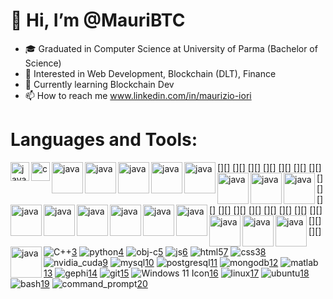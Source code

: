 # 👋 Hi, I’m @MauriBTC

- 🎓 Graduated in Computer Science at University of Parma (Bachelor of Science)
- 👀 Interested in Web Development, Blockchain (DLT), Finance
- 🌱 Currently learning Blockchain Dev
- 📫 How to reach me www.linkedin.com/in/maurizio-iori


# Languages and Tools:

[<img align="left" alt="java" width="30px" src="https://user-images.githubusercontent.com/52386206/150535090-6deb3ee1-c7fd-4de0-afc4-bbebd5eb9ab9.png" />][1]
[<img align="left" alt="c" width="30px" src="https://user-images.githubusercontent.com/52386206/150535074-1825c937-176c-47a2-bfe0-02bfa6648784.png" />][2]
[<img align="left" alt="java" width="50px" src="" />][]
[<img align="left" alt="java" width="50px" src="" />][]
[<img align="left" alt="java" width="50px" src="" />][]
[<img align="left" alt="java" width="50px" src="" />][]
[<img align="left" alt="java" width="50px" src="" />][]
[<img align="left" alt="java" width="50px" src="" />][]
[<img align="left" alt="java" width="50px" src="" />][]
[<img align="left" alt="java" width="50px" src="" />][]
[<img align="left" alt="java" width="50px" src="" />][]
[<img align="left" alt="java" width="50px" src="" />][]
[<img align="left" alt="java" width="50px" src="" />][]
[<img align="left" alt="java" width="50px" src="" />][]
[<img align="left" alt="java" width="50px" src="" />][]
[<img align="left" alt="java" width="50px" src="" />][]
[<img align="left" alt="java" width="50px" src="" />][]
[<img align="left" alt="java" width="50px" src="" />][]
[<img align="left" alt="java" width="50px" src="" />][]
[<img align="left" alt="java" width="50px" src="" />][]



![C++](https://user-images.githubusercontent.com/52386206/150535134-eea8d9bf-8f8b-4802-bb11-6e42cf252c1c.png)[3]
![python](https://user-images.githubusercontent.com/52386206/150535161-cb4de80a-3286-46a3-9585-161f0b0532aa.png)[4]
![obj-c](https://user-images.githubusercontent.com/52386206/150535481-7bb8eae5-00a0-44d7-9ea0-866b2d363026.png)[5]
![js](https://user-images.githubusercontent.com/52386206/150535270-141e2728-9e22-4796-860b-9d917e4154e6.png)[6]
![html5](https://user-images.githubusercontent.com/52386206/150535387-60826c1c-a226-4e60-9e4f-71d50431a1e3.png)[7]
![css3](https://user-images.githubusercontent.com/52386206/150535395-539117ce-abac-4cf1-b1d8-58dfaeefebfd.png)[8]
![nvidia_cuda](https://user-images.githubusercontent.com/52386206/150535442-14c5c144-3dc8-4a47-9f38-a350df254150.jpg)[9]
![mysql](https://user-images.githubusercontent.com/52386206/150535520-f4432f36-c93f-41cb-85ba-81ac945dc0d6.png)[10]
![postgresql](https://user-images.githubusercontent.com/52386206/150535530-cbc96ef9-8ba3-41d5-9c59-996b6af42089.png)[11]
![mongodb](https://user-images.githubusercontent.com/52386206/150535540-3e422cb2-ee24-4255-9f26-97f0fe9a909a.png)[12]
![matlab](https://user-images.githubusercontent.com/52386206/150535590-9e81133f-506d-48d6-905d-8e5bbe6373cc.png)[13]
![gephi](https://user-images.githubusercontent.com/52386206/150541842-f7c3cbe1-cbdc-4391-af9c-397b45964b60.png)[14]
![git](https://user-images.githubusercontent.com/52386206/150541863-ab8267b3-f597-4135-ab7a-b8b75ed20386.png)[15]
![Windows 11 Icon](https://user-images.githubusercontent.com/52386206/150541909-881755c7-69bf-4d5c-8dc6-aaefa2c864fa.png)[16]
![linux](https://user-images.githubusercontent.com/52386206/150541925-f3995c84-a6aa-448c-b83d-826948c0b672.png)[17]
![ubuntu](https://user-images.githubusercontent.com/52386206/150541937-22047956-293e-4f99-ba22-67c4c226e39f.png)[18]
![bash](https://user-images.githubusercontent.com/52386206/150536634-d310c180-83eb-4e9e-80bb-ca408eb8a2c5.png)[19]
![command_prompt](https://user-images.githubusercontent.com/52386206/150542240-ea5c40b4-b6df-4fab-995e-3aa88413f0ff.png)[20]

[1]: https://www.java.com/en/
[2]: https://en.wikipedia.org/wiki/C_(programming_language)
[3]: https://www.w3schools.com/cpp/cpp_intro.asp#:~:text=C%2B%2B%20is%20a%20cross%2Dplatform,over%20system%20resources%20and%20memory.
[4]: https://www.python.org/
[5]: https://en.wikipedia.org/wiki/Objective-C
[6]: https://www.javascript.com/
[7]: https://html.spec.whatwg.org/multipage/
[8]: https://www.w3schools.com/css/
[9]: https://developer.nvidia.com/cuda-downloads
[10]: https://www.mysql.com/
[11]: https://www.postgresql.org/
[12]: https://www.mongodb.com/
[13]: https://it.mathworks.com/products/matlab.html
[14]: https://gephi.org/
[15]: https://git-scm.com/
[16]: https://www.microsoft.com/en-us/windows/windows-11
[17]: https://www.linux.org/
[18]: https://ubuntu.com/
[19]: https://www.gnu.org/software/bash/
[20]: https://en.wikipedia.org/wiki/Command-line_interface#Command_prompt

<!---
MauriBTC/MauriBTC is a ✨ special ✨ repository because its `README.md` (this file) appears on your GitHub profile.
You can click the Preview link to take a look at your changes.
--->
